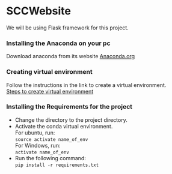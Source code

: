 # SCCWebsite
We will be using Flask framework for this project.

### Installing the Anaconda on your pc
Download anaconda from its website [Anaconda.org](https://www.anaconda.com/download/)

### Creating virtual environment
Follow the instructions in the link to create a virtual environment.<br>
[Steps to create virtual environment](https://uoa-eresearch.github.io/eresearch-cookbook/recipe/2014/11/20/conda/)

### Installing the Requirements for the project
* Change the directory to the project directory.
* Activate the conda virtual environment.<br>
For ubuntu, run:<br>
``source activate name_of_env`` <br>
For Windows, run: <br>
``activate name_of_env``
* Run the following command:<br>
``pip install -r requirements.txt``
